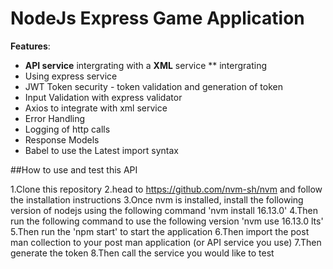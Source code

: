 <p align="center">
  <h1>NodeJs Express Game Application</h1>
</p>

**Features**:
* **API service** intergrating with a **XML** service ** intergrating
* Using express service
* JWT Token security - token validation and generation of token
* Input Validation with express validator 
* Axios to integrate with xml service 
* Error Handling 
* Logging of http calls 
* Response Models
* Babel to use the Latest import syntax 

##How to use and test this API

1.Clone this repository
2.head to https://github.com/nvm-sh/nvm and follow the installation instructions 
3.Once nvm is installed, install the following version of nodejs using the following command 'nvm install 16.13.0'
4.Then run the following command to use the following version 'nvm use 16.13.0 lts'
5.Then run the 'npm start' to start the application
6.Then import the post man collection to your post man application (or API service you use)
7.Then generate the token
8.Then call the service you would like to test


